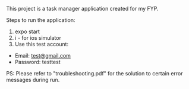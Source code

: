 This project is a task manager application created for my FYP. 

Steps to run the application:
1. expo start
2. i - for ios simulator
3. Use this test account:
- Email: test@gmail.com
- Password: testtest
  
PS: Please refer to "troubleshooting.pdf" for the solution to certain error messages during run. 
